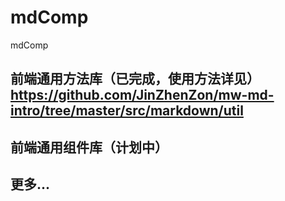 # mdComp
mdComp
## 前端通用方法库（已完成，使用方法详见） https://github.com/JinZhenZon/mw-md-intro/tree/master/src/markdown/util
## 前端通用组件库（计划中）
## 更多...
